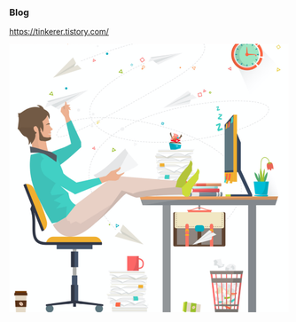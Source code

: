 ### Blog
https://tinkerer.tistory.com/

![programmer_flying_paper_airplane.png](https://github.com/kimsooil/kimsooil.github.io/blob/master/images/programmer_flying_paper_airplane.png "Forever tinkering")
